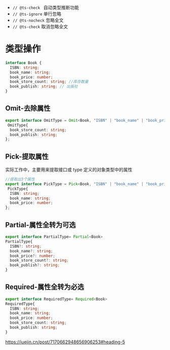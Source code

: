 - `// @ts-check ` 自动类型推断功能
- `// @ts-ignore`  单行忽略
- `// @ts-nocheck`  忽略全文
- `// @ts-check`  取消忽略全文


# 类型操作
```ts
interface Book {
  ISBN: string;
  book_name: string;
  book_price: number;
  book_store_count: string; //库存数量
  book_publish: string; // 出版社
}
```

## Omit-去除属性

```ts
export interface OmitType = Omit<Book, "ISBN" | "book_name" | "book_price">;
 OmitType{
  book_store_count: string;
  book_publish: string; 
};
```

## Pick-提取属性

实际工作中，主要用来提取接口或 type 定义的对象类型中的属性
```ts
//提取出3个属性
export interface PickType = Pick<Book, "ISBN" | "book_name" | "book_price">;
 PickType{
  ISBN: string;
  book_name: string;
  book_price: number;
};
```

## Partial-属性全转为可选

```typescript
export interface PartialType= Partial<Book>
PartialType{
  ISBN?: string;
  book_name?: string;
  book_price?: number;
  book_store_count?: string;
  book_publish?: string; 
}
```

## Required-属性全转为必选

```typescript
export interface RequiredType= Required<Book>
RequiredType{
  ISBN: string;
  book_name: string;
  book_price: number;
  book_store_count: string;
  book_publish: string; 
}
```


https://juejin.cn/post/7170662948656906253#heading-5